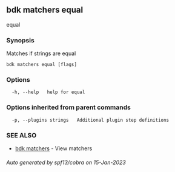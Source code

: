 ## bdk matchers equal

equal <text>

### Synopsis

Matches if strings are equal

```
bdk matchers equal [flags]
```

### Options

```
  -h, --help   help for equal
```

### Options inherited from parent commands

```
  -p, --plugins strings   Additional plugin step definitions
```

### SEE ALSO

* [bdk matchers](bdk_matchers.md)	 - View matchers

###### Auto generated by spf13/cobra on 15-Jan-2023
